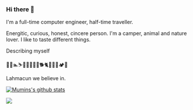 ### Hi there 👋
I'm a full-time computer engineer, half-time traveller.

Energitic, curious, honest, cincere person. I'm a camper, animal and nature lover. I like to taste different things.

Describing myself

🚴🏇🏊⛷️👨🏻‍🔧🕺🏻🐕🐈🍔🍷🛵🏕️📖

Lahmacun we believe in.

[![Mumins's github stats](https://github-readme-stats.vercel.app/api?username=procidis&show_icons=true&theme=merko)](https://github.com/procidis/github-readme-stats)



![](https://komarev.com/ghpvc/?username=procidis)

<!--
**procidis/procidis** is a ✨ _special_ ✨ repository because its `README.md` (this file) appears on your GitHub profile.

Here are some ideas to get you started:

- 🔭 I’m currently working on ...
- 🌱 I’m currently learning ...
- 👯 I’m looking to collaborate on ...
- 🤔 I’m looking for help with ...
- 💬 Ask me about ...
- 📫 How to reach me: ...
- 😄 Pronouns: ...
- ⚡ Fun fact: ...
-->
